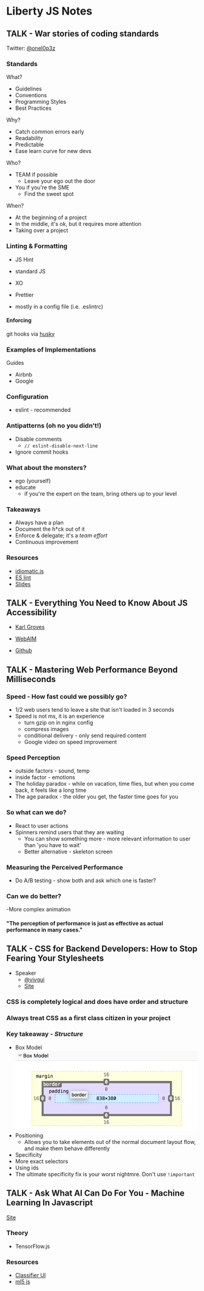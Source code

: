 # Liberty JS Notes

## TALK - War stories of coding standards

Twitter: [@onel0p3z](https://twitter.com/onel0p3z)

### Standards

What?
- Guidelines
- Conventions
- Programming Styles
- Best Practices

Why?
- Catch common errors early
- Readability
- Predictable
- Ease learn curve for new devs

Who?
- TEAM if possible
    - Leave your ego out the door
- You if you're the SME
    - Find the sweet spot

When?
- At the beginning of a project
- In the middle, it's ok, but it requires more attention
- Taking over a project

### Linting & Formatting

- JS Hint
- standard JS
- XO
- Prettier

- mostly in a config file (i.e. .eslintrc)

#### Enforcing
git hooks via [husky](https://npm.im/husky)

### Examples of Implementations
Guides
- Airbnb
- Google

### Configuration
- eslint - recommended

### Antipatterns (oh no you didn't!)
- Disable comments
    - `// eslint-disable-next-line`
- Ignore commit hooks

### What about the monsters?
- ego (yourself)
- educate
    - if you're the expert on the team, bring others up to your level

### Takeaways
- Always have a plan
- Document the h*ck out of it
- Enforce & delegate; it's a *team effort*
- Continuous improvement

### Resources
- [idiomatic.js](https://github.com/rwaldron/idiomatic.js)
- [ES lint](https://eslint.org/docs/rules)
- [Slides](https://slides.com/onel0p3z/libertyjs2018)


## TALK - Everything You Need to Know About JS Accessibility

- [Karl Groves](https://twitter.com/karlgroves)

- [WebAIM](https://webaim.org/)

- [Github](https://github.com/karlgroves/axsdialog)

## TALK - Mastering Web Performance Beyond Milliseconds

### Speed - How fast could we possibly go?

- 1/2 web users tend to leave a site that isn't loaded in 3 seconds
- Speed is not ms, it is an experience
    - turn gzip on in nginx config
    - compress images
    - conditional delivery - only send required content
    - Google video on speed improvement

### Speed Perception
- outside factors - sound, temp
- inside factor - emotions
- The holiday paradox - while on vacation, time flies, but when you come back, it feels like a long time
- The age paradox - the older you get, the faster time goes for you

### So what can we do?
- React to user actions
- Spinners remind users that they are waiting
    - You can show something more - more relevant information to user than 'you have to wait'
    - Better alternative - skeleton screen

### Measuring the Perceived Performance
- Do A/B testing - show both and ask which one is faster?

### Can we do better?
-More complex animation

#### "The perception of performance is just as effective as actual performance in many cases."

## TALK - CSS for Backend Developers: How to Stop Fearing Your Stylesheets

- Speaker
    - [@vivgui](https://twitter.com/vivgui)
    - [Site](https://codequeen.io)

### CSS is completely logical and does have order and structure

### Always treat CSS as a first class citizen in your project

### Key takeaway - *Structure*
- Box Model
![Box Model](box_model.png)
- Positioning
    - Allows you to take elements out of the normal document layout flow, and make them behave differently
- Specificity
- More exact selectors
- Using ids
- The ultimate specificity fix is your worst nightmre. Don't use `!important`

## TALK - Ask What AI Can Do For You - Machine Learning In Javascript

[Site](https://thekevinscott.com/libertyjs)

### Theory
- TensorFlow.js

### Resources
- [Classifier UI](https://thekevinscott.github.io/ml-classifier-ui/)
- [ml5 js](https://ml5js.org/)
